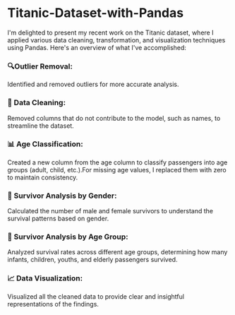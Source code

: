 # Titanic-Dataset-with-Pandas
I'm delighted to present my recent work on the Titanic dataset, where I applied various data cleaning, transformation, and visualization techniques using Pandas. Here's an overview of what I've accomplished:

 <h3>🔍Outlier Removal: </h3> Identified and removed outliers for more accurate analysis.
 

 <h3>🧹 Data Cleaning: </h3> Removed columns that do not contribute to the model, such as names, to streamline the dataset.
 

 <h3>📊 Age Classification: </h3> Created a new column from the age column to classify passengers into age groups (adult, child, etc.).For missing age values, I replaced them with zero to maintain consistency.
 

 <h3>👶 Survivor Analysis by Gender: </h3> Calculated the number of male and female survivors to understand the survival patterns based on gender.
 

 <h3>👶 Survivor Analysis by Age Group: </h3> Analyzed survival rates across different age groups, determining how many infants, children, youths, and elderly passengers survived.
 

 <h3>📈 Data Visualization: </h3> Visualized all the cleaned data to provide clear and insightful representations of the findings.
